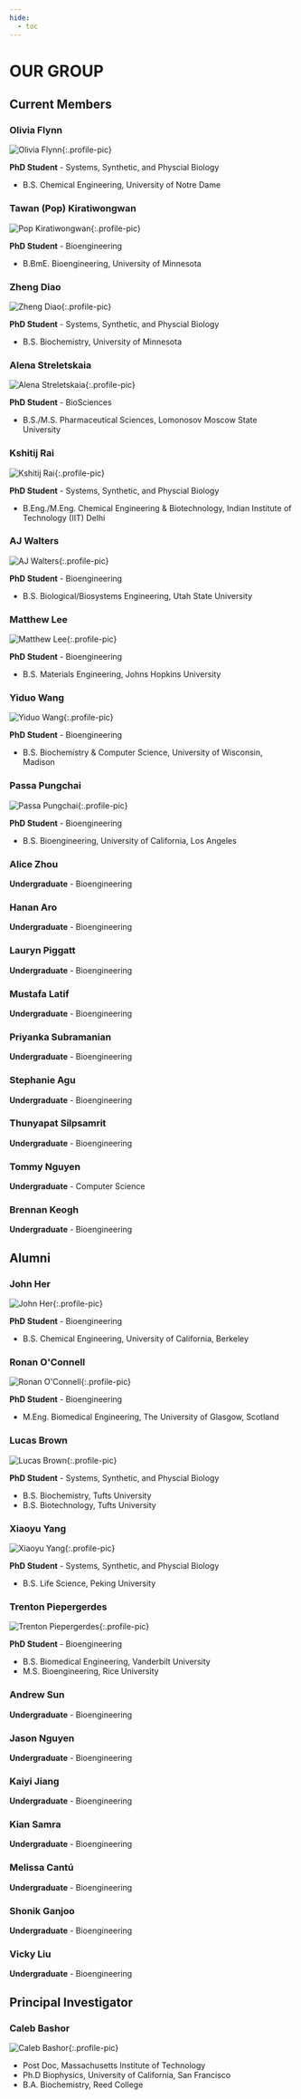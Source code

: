 ```yaml
---
hide:
  - toc
---
```


<link rel="stylesheet" href="../assets/page_roster.css" />

# OUR GROUP

## Current Members

### Olivia Flynn

![Olivia Flynn](./images/olivia-01.png){:.profile-pic}

**PhD Student** - Systems, Synthetic, and Physcial Biology

- B.S. Chemical Engineering, University of Notre Dame

### Tawan (Pop) Kiratiwongwan

![Pop Kiratiwongwan](./images/Pop-01.png){:.profile-pic}

**PhD Student** - Bioengineering

- B.BmE. Bioengineering, University of Minnesota

### Zheng Diao

![Zheng Diao](./images/zheng-01.png){:.profile-pic}

**PhD Student** - Systems, Synthetic, and Physcial Biology

- B.S. Biochemistry, University of Minnesota

### Alena Streletskaia

![Alena Streletskaia](./images/alena-01.png){:.profile-pic}

**PhD Student** - BioSciences

- B.S./M.S. Pharmaceutical Sciences, Lomonosov Moscow State University

### Kshitij Rai

![Kshitij Rai](./images/kshitij-01.png){:.profile-pic}

**PhD Student** - Systems, Synthetic, and Physcial Biology

- B.Eng./M.Eng. Chemical Engineering & Biotechnology, Indian Institute of Technology (IIT) Delhi

### AJ Walters

![AJ Walters](./images/AJ-01.png){:.profile-pic}

**PhD Student** - Bioengineering

- B.S. Biological/Biosystems Engineering, Utah State University

### Matthew Lee

![Matthew Lee](./images/matt-01.png){:.profile-pic}

**PhD Student** - Bioengineering

- B.S. Materials Engineering, Johns Hopkins University

### Yiduo Wang

![Yiduo Wang](./images/Yiduo-01.png){:.profile-pic}

**PhD Student** - Bioengineering

- B.S. Biochemistry & Computer Science, University of Wisconsin, Madison

### Passa Pungchai

![Passa Pungchai](./images/Passa-01.png){:.profile-pic}

**PhD Student** - Bioengineering

- B.S. Bioengineering, University of California, Los Angeles

### Alice Zhou

**Undergraduate** - Bioengineering

### Hanan Aro

**Undergraduate** - Bioengineering

### Lauryn Piggatt

**Undergraduate** - Bioengineering

### Mustafa Latif

**Undergraduate** - Bioengineering

### Priyanka Subramanian

**Undergraduate** - Bioengineering

### Stephanie Agu

**Undergraduate** - Bioengineering

### Thunyapat Silpsamrit

**Undergraduate** - Bioengineering

### Tommy Nguyen

**Undergraduate** - Computer Science

### Brennan Keogh

**Undergraduate** - Bioengineering

## Alumni

### John Her

![John Her](./images/John-01.png){:.profile-pic}

**PhD Student** - Bioengineering

- B.S. Chemical Engineering, University of California, Berkeley

### Ronan O'Connell

![Ronan O'Connell](./images/Ronan-01.png){:.profile-pic}

**PhD Student** - Bioengineering

- M.Eng. Biomedical Engineering, The University of Glasgow, Scotland

### Lucas Brown

![Lucas Brown](./images/Lucas-01.png){:.profile-pic}

**PhD Student** - Systems, Synthetic, and Physcial Biology

- B.S. Biochemistry, Tufts University
- B.S. Biotechnology, Tufts University

### Xiaoyu Yang

![Xiaoyu Yang](./images/Xiaoyu-01.png){:.profile-pic}

**PhD Student** - Systems, Synthetic, and Physcial Biology

- B.S. Life Science, Peking University

### Trenton Piepergerdes

![Trenton Piepergerdes](./images/Trenton-01.png){:.profile-pic}

**PhD Student** - Bioengineering

- B.S. Biomedical Engineering, Vanderbilt University
- M.S. Bioengineering, Rice University

### Andrew Sun

**Undergraduate** - Bioengineering

### Jason Nguyen

**Undergraduate** - Bioengineering

### Kaiyi Jiang

**Undergraduate** - Bioengineering

### Kian Samra

**Undergraduate** - Bioengineering

### Melissa Cantú

**Undergraduate** - Bioengineering

### Shonik Ganjoo

**Undergraduate** - Bioengineering

### Vicky Liu

**Undergraduate** - Bioengineering

## Principal Investigator

### Caleb Bashor

![Caleb Bashor](./images/Caleb-01.png){:.profile-pic}

- Post Doc, Massachusetts Institute of Technology
- Ph.D Biophysics, University of California, San Francisco
- B.A. Biochemistry, Reed College
